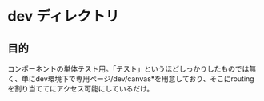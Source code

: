 # dev ディレクトリ

## 目的
コンポーネントの単体テスト用。「テスト」というほどしっかりしたものでは無く、単にdev環境下で専用ページ/dev/canvas*を用意しており、そこにroutingを割り当ててにアクセス可能にしているだけ。